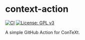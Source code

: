 # context-action

[![CI](https://github.com/lrusso96/context-action/workflows/CI/badge.svg)](https://github.com/lrusso96/context-action/actions?query=workflow%3ACI)
[![License: GPL v3](https://img.shields.io/badge/License-GPL%20v3-blue.svg)](https://www.gnu.org/licenses/gpl-3.0)

A simple GitHub Action for ConTeXt.
